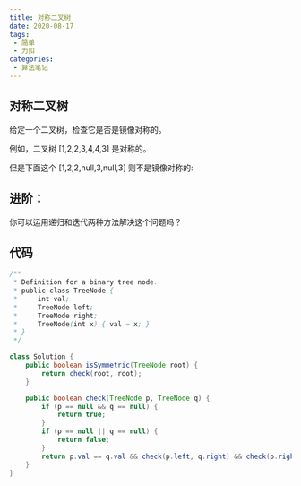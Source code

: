 ```yaml
---
title: 对称二叉树
date: 2020-08-17
tags:
 - 简单
 - 力扣
categories:
 - 算法笔记
---
```


## 对称二叉树


给定一个二叉树，检查它是否是镜像对称的。  

 

例如，二叉树 [1,2,2,3,4,4,3] 是对称的。

但是下面这个 [1,2,2,null,3,null,3] 则不是镜像对称的:  


## 进阶：  

你可以运用递归和迭代两种方法解决这个问题吗？  
## 代码 
```java
/**
 * Definition for a binary tree node.
 * public class TreeNode {
 *     int val;
 *     TreeNode left;
 *     TreeNode right;
 *     TreeNode(int x) { val = x; }
 * }
 */

class Solution {
    public boolean isSymmetric(TreeNode root) {
        return check(root, root);
    }

    public boolean check(TreeNode p, TreeNode q) {
        if (p == null && q == null) {
            return true;
        }
        if (p == null || q == null) {
            return false;
        }
        return p.val == q.val && check(p.left, q.right) && check(p.right, q.left);
    }
}


```

